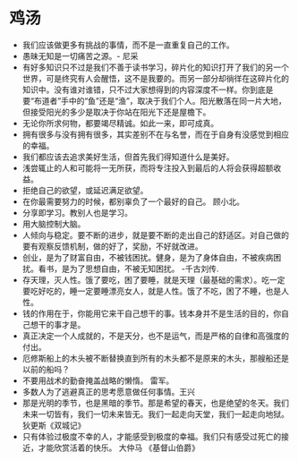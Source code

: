 # 鸡汤
* 我们应该做更多有挑战的事情，而不是一直重复自己的工作。
* 愚昧无知是一切痛苦之源。- 尼采
* 有好多知识只不过是我们不善于读书学习，碎片化的知识打开了我们的另一个世界，可是终究有人会醒悟，这不是我要的。而另一部分却徜徉在这碎片化的知识中。没有谁对谁错，只不过大家想得到的内容深度不一样。你到底是要“布道者”手中的“鱼”还是“渔”，取决于我们个人。阳光散落在同一片大地，但接受阳光的多少是取决于你站在阳光下还是屋檐下。
* 无论你所求何物，都要竭尽精诚。如此一来，即可成真。
* 拥有很多与没有拥有很多，其实差别不在与名誉，而在于自身有没感觉到相应的幸福。
* 我们都应该去追求美好生活，但首先我们得知道什么是美好。
* 浅尝辄止的人和可能将一无所获，而将专注投入到最后的人将会获得超额收益。
* 拒绝自己的欲望，或延迟满足欲望。
* 在你最需要努力的时候，都别辜负了一个最好的自己。 顾小北。
* 分享即学习。教别人也是学习。
* 用大脑控制大脑。
* 人倾向与稳定。要不断的进步，就是要不断的走出自己的舒适区。对自己做的要有观察反馈机制，做的好了，奖励，不好就改进。
* 创业，是为了财富自由，不被钱困扰。健身，是为了身体自由，不被疾病困扰。看书，是为了思想自由，不被无知困扰。 -千古刘传.
* 存天理，灭人性。饿了要吃，困了要睡，就是天理（最基础的需求）。吃一定要吃好吃的，睡一定要睡漂亮女人，就是人性。饿了不吃，困了不睡，也是人性。
* 钱的作用在于，你能用它来干自己想干的事。钱本身并不是生活的目的，你自己想干的事才是。
* 真正决定一个人成就的，不是天分，也不是运气，而是严格的自律和高强度的付出。
* 厄修斯船上的木头被不断替换直到所有的木头都不是原来的木头，那艘船还是以前的船吗？
* 不要用战术的勤奋掩盖战略的懒惰。 雷军。
* 多数人为了逃避真正的思考愿意做任何事情。王兴
* 那是光明的季节，也是黑暗的季节。那是希望的春天，也是绝望的冬天。我们未来一切皆有，我们一切未来皆无。我们一起走向天堂，我们一起走向地狱。 狄更斯《双城记》
* 只有体验过极度不幸的人，才能感受到极度的幸福。我们只有感受过死亡的接近，才能欣赏活着的快乐。 大仲马 《基督山伯爵》